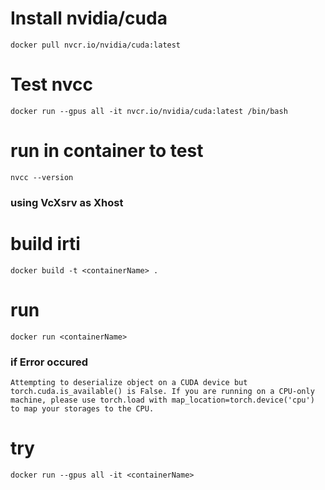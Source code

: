 # Install nvidia/cuda
```
docker pull nvcr.io/nvidia/cuda:latest
```
# Test nvcc 
```
docker run --gpus all -it nvcr.io/nvidia/cuda:latest /bin/bash
```
# run in container to test 
```
nvcc --version
```
### using VcXsrv as Xhost
# build irti
```
docker build -t <containerName> .
```
# run 
``` 
docker run <containerName>
```
### if Error occured 
```
Attempting to deserialize object on a CUDA device but torch.cuda.is_available() is False. If you are running on a CPU-only machine, please use torch.load with map_location=torch.device('cpu') to map your storages to the CPU.
```
# try 
```
docker run --gpus all -it <containerName>
```

